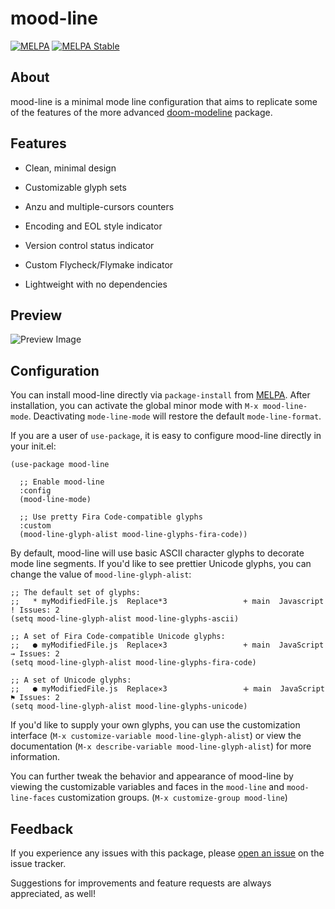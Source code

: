 # mood-line

[![MELPA](https://melpa.org/packages/mood-line-badge.svg)](https://melpa.org/#/mood-line)
[![MELPA Stable](https://stable.melpa.org/packages/mood-line-badge.svg)](https://stable.melpa.org/#/mood-line)

## About

mood-line is a minimal mode line configuration that aims to replicate some of the features of the
more advanced [doom-modeline](https://github.com/seagle0128/doom-modeline) package.

## Features

* Clean, minimal design

* Customizable glyph sets

* Anzu and multiple-cursors counters

* Encoding and EOL style indicator

* Version control status indicator

* Custom Flycheck/Flymake indicator

* Lightweight with no dependencies

## Preview

![Preview Image](https://gitlab.com/jessieh/mood-line/raw/assets/mood-line.png "Preview Image")

## Configuration

You can install mood-line directly via `package-install` from [MELPA](https://melpa.org/).
After installation, you can activate the global minor mode with `M-x mood-line-mode`.
Deactivating `mode-line-mode` will restore the default `mode-line-format`.

If you are a user of `use-package`, it is easy to configure mood-line directly in your init.el:

```elisp
(use-package mood-line

  ;; Enable mood-line
  :config
  (mood-line-mode)

  ;; Use pretty Fira Code-compatible glyphs
  :custom
  (mood-line-glyph-alist mood-line-glyphs-fira-code))
```

By default, mood-line will use basic ASCII character glyphs to decorate mode line segments.
If you'd like to see prettier Unicode glyphs, you can change the value of `mood-line-glyph-alist`:

```elisp
;; The default set of glyphs:
;;   * myModifiedFile.js  Replace*3                 + main  Javascript  ! Issues: 2
(setq mood-line-glyph-alist mood-line-glyphs-ascii)

;; A set of Fira Code-compatible Unicode glyphs:
;;   ● myModifiedFile.js  Replace×3                 + main  JavaScript  → Issues: 2
(setq mood-line-glyph-alist mood-line-glyphs-fira-code)

;; A set of Unicode glyphs:
;;   ● myModifiedFile.js  Replace✕3                 🞤 main  JavaScript  ⚑ Issues: 2
(setq mood-line-glyph-alist mood-line-glyphs-unicode)
```

If you'd like to supply your own glyphs, you can use the customization interface
(`M-x customize-variable mood-line-glyph-alist`) or view the documentation
(`M-x describe-variable mood-line-glyph-alist`) for more information.

You can further tweak the behavior and appearance of mood-line by viewing the customizable variables
and faces in the `mood-line` and `mood-line-faces` customization groups. (`M-x customize-group mood-line`)

## Feedback

If you experience any issues with this package, please
[open an issue](https://gitlab.com/jessieh/mood-line/issues/new)
on the issue tracker.

Suggestions for improvements and feature requests are always appreciated, as well!
